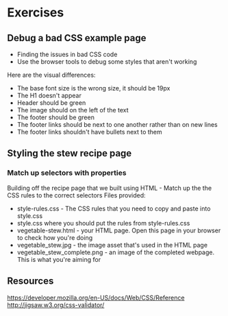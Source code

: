 # Exercises
## Debug a bad CSS example page
* Finding the issues in bad CSS code
* Use the browser tools to debug some styles that aren't working

Here are the visual differences:
* The base font size is the wrong size, it should be 19px
* The H1 doesn't appear
* Header should be green
* The image should on the left of the text
* The footer should be green
* The footer links should be next to one another rather than on new lines
* The footer links shouldn't have bullets next to them

## Styling the stew recipe page
### Match up selectors with properties
Building off the recipe page that we built using HTML - Match up the the CSS rules to the correct selectors
Files provided:
* style-rules.css - The CSS rules that you need to copy and paste into style.css
* style.css where you should put the rules from style-rules.css
* vegetable-stew.html - your HTML page. Open this page in your browser to check how you're doing
* vegetable_stew.jpg - the image asset that's used in the HTML page
* vegetable_stew_complete.png - an image of the completed webpage. This is what you're aiming for

## Resources
https://developer.mozilla.org/en-US/docs/Web/CSS/Reference
http://jigsaw.w3.org/css-validator/
